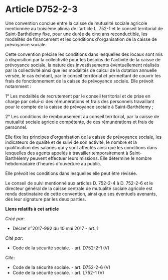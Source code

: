 # Article D752-2-3

Une convention conclue entre la caisse de mutualité sociale agricole mentionnée au troisième alinéa de l'article L. 752-1 et
le conseil territorial de Saint-Barthélemy fixe, pour une durée de cinq ans reconductible, les modalités de financement et
les conditions d'organisation de la caisse de prévoyance sociale. 

Cette convention précise les conditions dans lesquelles des locaux sont mis à disposition par la collectivité pour les
besoins de l'activité de la caisse de prévoyance sociale, la nature des investissements éventuellement réalisés par la
collectivité ainsi que les modalités de calcul de la dotation annuelle versée, le cas échéant, par le conseil territorial et
permettant de couvrir les frais de fonctionnement de la caisse de prévoyance sociale. Elle prévoit notamment : 

1° Les modalités de recrutement par le conseil territorial et de prise en charge par celui-ci des rémunérations et frais des
personnels travaillant pour le compte de la caisse de prévoyance sociale à Saint-Barthélemy ; 

2° Les conditions de remboursement au conseil territorial, par la caisse de mutualité sociale agricole compétente, de ces
rémunérations et frais de personnel. 

Elle fixe les principes d'organisation de la caisse de prévoyance sociale, les indicateurs de qualité et de suivi de son
activité, le nombre et la qualification des salariés qui y sont affectés ainsi que les conditions dans lesquelles des agents
appelés à travailler temporairement à Saint-Barthélemy peuvent effectuer leurs missions. Elle détermine le nombre
hebdomadaire d'heures d'ouverture au public. 

Elle prévoit les conditions dans lesquelles elle peut être révisée. 

Le conseil de suivi mentionné aux articles D. 752-2-4 à D. 752-2-6 et le directeur général de la caisse centrale de mutualité
sociale agricole est rendu destinataire de cette convention, ainsi que ses éventuels avenants, dès leur signature par les
deux parties.

**Liens relatifs à cet article**

_Créé par_:

  - Décret n°2017-992 du 10 mai 2017 - art. 1

_Cité par_:

  - Code de la sécurité sociale. - art. D752-2-1 (V)

_Cite_:

  - Code de la sécurité sociale. - art. D752-2-6 (V)
  - Code de la sécurité sociale. - art. L752-1 (V)
